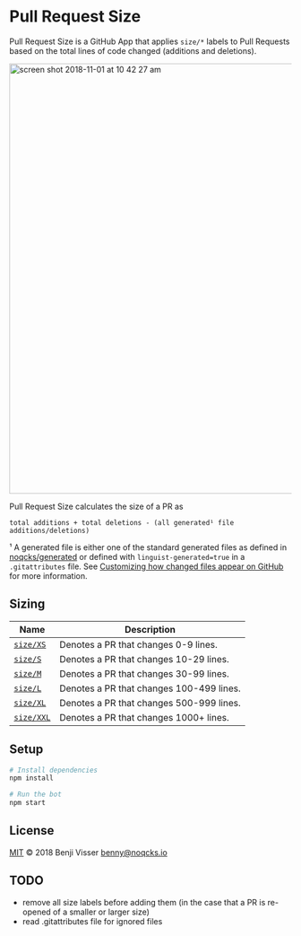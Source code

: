 # Pull Request Size

Pull Request Size is a GitHub App that applies `size/*` labels to Pull Requests based on the total lines of code changed (additions and deletions).

<img width="767" alt="screen shot 2018-11-01 at 10 42 27 am" src="https://user-images.githubusercontent.com/4740147/47858607-d7e05f80-ddc2-11e8-97d9-247033cc9a12.png">

Pull Request Size calculates the size of a PR as

```
total additions + total deletions - (all generated¹ file additions/deletions)
```

¹ A generated file is either one of the standard generated files as defined in [noqcks/generated](https://github.com/noqcks/generated/blob/master/lib/generated.js) or defined with `linguist-generated=true` in a `.gitattributes` file. See [Customizing how changed files appear on GitHub](https://help.github.com/articles/customizing-how-changed-files-appear-on-github/) for more information.


## Sizing

| Name | Description |
| ---- | ----------- |
| <a id="size/XS" href="#size/XS">`size/XS`</a> | Denotes a PR that changes 0-9 lines. |
| <a id="size/S" href="#size/S">`size/S`</a> | Denotes a PR that changes 10-29 lines. |
| <a id="size/M" href="#size/M">`size/M`</a> | Denotes a PR that changes 30-99 lines. |
| <a id="size/L" href="#size/L">`size/L`</a> | Denotes a PR that changes 100-499 lines. |
| <a id="size/XL" href="#size/XL">`size/XL`</a> | Denotes a PR that changes 500-999 lines. |
| <a id="size/XXL" href="#size/XXL">`size/XXL`</a> | Denotes a PR that changes 1000+ lines. |

## Setup

```sh
# Install dependencies
npm install

# Run the bot
npm start
```

## License

[MIT](LICENSE) © 2018 Benji Visser <benny@noqcks.io>

## TODO

- remove all size labels before adding them (in the case that a PR is re-opened of a smaller or larger size)
- read .gitattributes file for ignored files

